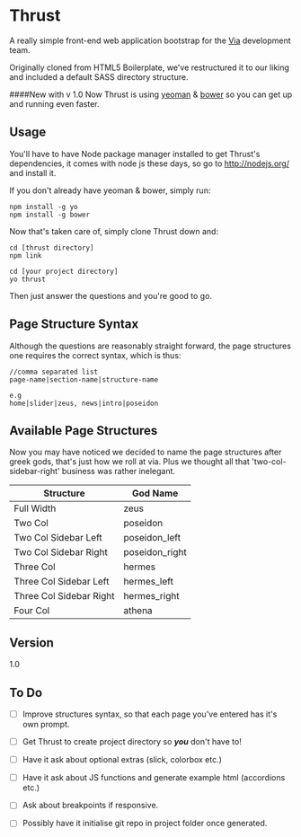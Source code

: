 Thrust
=========

A really simple front-end web application bootstrap for the [Via] development team.

Originally cloned from HTML5 Boilerplate, we've restructured it to our liking and included a default SASS directory structure.

####New with v 1.0
Now Thrust is using [yeoman] & [bower] so you can get up and running even faster.

Usage
-----
You'll have to have Node package manager installed to get Thrust's dependencies, it comes with node js these days, so go to http://nodejs.org/ and install it.

If you don't already have yeoman & bower, simply run:
```
npm install -g yo
npm install -g bower
```

Now that's taken care of, simply clone Thrust down and:
```
cd [thrust directory]
npm link

cd [your project directory]
yo thrust
```
Then just answer the questions and you're good to go.

Page Structure Syntax
----
Although the questions are reasonably straight forward, the page structures one requires the correct syntax, which is thus:
```
//comma separated list
page-name|section-name|structure-name

e.g
home|slider|zeus, news|intro|poseidon
```

Available Page Structures
---

Now you may have noticed we decided to name the page structures after greek gods, that's just how we roll at via.
Plus we thought all that 'two-col-sidebar-right' business was rather inelegant.

| Structure               | God Name          |
| ------------------------|-------------------|
| Full Width              | zeus              |
| Two Col                 | poseidon          |
| Two Col Sidebar Left    | poseidon_left     |
| Two Col Sidebar Right   | poseidon_right    |
| Three Col               | hermes		      |
| Three Col Sidebar Left  | hermes_left       |
| Three Col Sidebar Right | hermes_right      |
| Four Col                | athena            |

Version
----

1.0

To Do
----
- [ ] Improve structures syntax, so that each page you've entered has it's own prompt.
- [ ] Get Thrust to create project directory so **_you_** don't have to!
- [ ] Have it ask about optional extras (slick, colorbox etc.)
- [ ] Have it ask about JS functions and generate example html (accordions etc.)
- [ ] Ask about breakpoints if responsive.
- [ ] Possibly have it initialise git repo in project folder once generated.


[via]:http://www.viacreative.co.uk
[yeoman]:http://yeoman.io/
[bower]:http://bower.io/